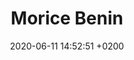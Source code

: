 ---
layout: event
title:  "Morice Benin"
date:   2020-06-11 14:52:51 +0200
categories: event juin-2020
---